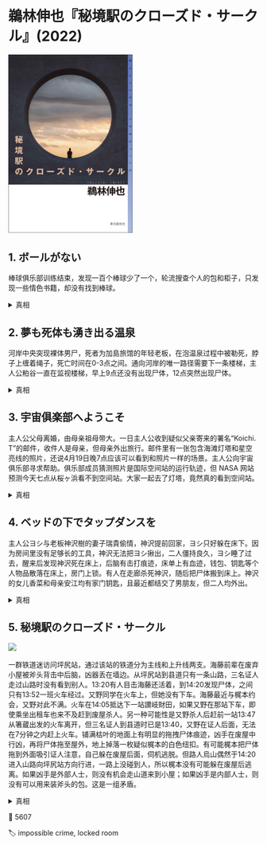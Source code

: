 # 鵜林伸也『秘境駅のクローズド・サークル』(2022)

<img src=covers/2022_秘境駅のクローズド・サークル.jpg width=250/>

## 1. ボールがない

棒球俱乐部训练结束，发现一百个棒球少了一个，轮流搜查个人的包和柜子，只发现一些情色书籍，却没有找到棒球。

<details><summary>真相</summary>
ツカサ把一个坏球交给佐倉缝补。ノリ打出全垒打，三輪葉子从来没有打出过全垒打，所以收起ノリ的棒球留念，为了球的总数不减少，把放在管理室的旧球缝好，放回去代替自己拿走的棒球，这一幕被佐倉看到。佐倉和三輪都以为少的球已放回，但两个球只放回去一个。
</details>

## 2. 夢も死体も湧き出る温泉

河岸中央突现裸体男尸，死者为加島旅馆的年轻老板，在泡温泉过程中被勒死，脖子上缠着绳子，死亡时间在0-3点之间。通向河岸的唯一路径需要下一条楼梯，主人公粕谷一直在监视楼梯，早上9点还没有出现尸体，12点突然出现尸体。

<details><summary>真相</summary>
警察金久保和便利店职员橘是共犯。橘脱光假装尸体，大叫“有尸体”吸引大家注意，金久保指挥围观群众撤离，之后二人一起把附近仓库里的尸体搬出，橘游泳过河逃离。橘在便利店工作，在事发深夜有绝对的不在场证明；金久保白天在派出所值班，无法搬运尸体。
</details>

## 3. 宇宙俱楽部へようこそ

主人公父母离婚，由母亲祖母带大。一日主人公收到疑似父亲寄来的署名“Koichi. T”的邮件，收件人是母亲，但母亲外出旅行。邮件里有一张包含海滩灯塔和星空亮线的照片，还说4月19日晚7点应该可以看到和照片一样的场景。主人公向宇宙俱乐部寻求帮助。俱乐部成员猜测照片是国际空间站的运行轨迹，但 NASA 网站预测今天七点从桜ヶ浜看不到空间站。大家一起去了灯塔，竟然真的看到空间站。

<details><summary>真相</summary>
父亲是宇航员高田光一，所以知道空间站的运行路线临时改变。母亲外出旅行是为了去外地看空间站。
</details>

## 4. ベッドの下でタップダンスを

主人公ヨシ与老板神沢樹的妻子瑞貴偷情，神沢提前回家，ヨシ只好躲在床下。因为房间里没有足够长的工具，神沢无法把ヨシ揪出，二人僵持良久，ヨシ睡了过去，醒来后发现神沢死在床上，后脑有击打痕迹，床单上有血迹，钱包、钥匙等个人物品散落在床上，房门上锁。有人在走廊杀死神沢，随后把尸体搬到床上。神沢的女儿香菜和母亲安江均有家门钥匙，且最近都结交了男朋友，但二人均外出。

<details><summary>真相</summary>
凶手是公司专务，他也与妻子瑞貴有染。神沢为了揪出床下的ヨシ，让专务带高枝剪来家里，专务见到愤怒的神沢，误以为奸情败露，杀死神沢，把尸体搬到屋内床上嫁祸ヨシ，又从外面锁门，用高枝剪把钥匙从窗户放回尸体旁。
</details>

## 5. 秘境駅のクローズド・サークル

<img src=images/秘境駅のクローズド・サークル_铁路1.jpg width=500/>

一群铁道迷访问坪尻站，通过该站的铁道分为主线和上升线两支。海藤前辈在废弃小屋被斧头背击中后脑，凶器丢在墙边。从坪尻站到县道只有一条山路，三名证人走过山路时没有看到别人。13:20有人目击海藤还活着，到14:20发现尸体，之间只有13:52一班火车经过。又野同学在火车上，但她没有下车。海藤最近与梶本约会，又野对此不满。火车在14:05抵达下一站讃岐財田，如果又野在那站下车，即使乘坐出租车也来不及赶到废屋杀人。另一种可能性是又野杀人后赶前一站13:47从箸蔵出发的火车离开，但三名证人到县道时已是13:40，又野在证人后面，无法在7分钟之内赶上火车。铺满枯叶的地面上有明显的拖拽尸体痕迹，凶手在废屋中行凶，再将尸体拖至屋外，地上掉落一枚疑似梶本的白色纽扣。有可能梶本把尸体拖到外面吸引证人注意，自己躲在废屋后面，伺机逃脱。但路人烏山偶然于14:20进入山路向坪尻站方向行进，一路上没碰到人，所以梶本没有可能躲在废屋后逃离。如果凶手是外部人士，则没有机会走山道来到小屋；如果凶手是内部人士，则没有可以用来装斧头的包。这是一组矛盾。

<details><summary>真相</summary>
外部人士又野与内部人士当麻合谋杀人。又野从阿波池田方向坐火车进站，火车在上升线倒车后短暂停车，她把装斧头的手提袋从窗户扔下。当麻在站台拾起手提袋，到废屋用斧头行凶，并丢下纽扣栽赃梶本。
</details>

:link: 5607

:label: impossible crime, locked room
